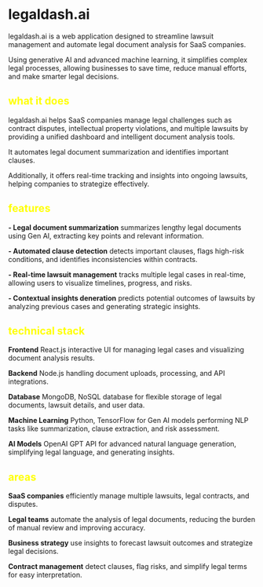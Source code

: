# legaldash.ai

legaldash.ai is a web application designed to streamline lawsuit management and automate legal document analysis for SaaS companies.

Using generative AI and advanced machine learning, it simplifies complex legal processes, allowing businesses to save time, reduce manual efforts, and make smarter legal decisions.

## <span style="color:yellow">what it does</span>

legaldash.ai helps SaaS companies manage legal challenges such as contract disputes, intellectual property violations, and multiple lawsuits by providing a unified dashboard and intelligent document analysis tools. 

It automates legal document summarization and identifies important clauses.

Additionally, it offers real-time tracking and insights into ongoing lawsuits, helping companies to strategize effectively.

## <span style="color:yellow">features</span>

**- Legal document summarization**
summarizes lengthy legal documents using Gen AI, extracting key points and relevant information.

**- Automated clause detection**
detects important clauses, flags high-risk conditions, and identifies inconsistencies within contracts.

**- Real-time lawsuit management**
tracks multiple legal cases in real-time, allowing users to visualize timelines, progress, and risks.

**- Contextual insights deneration**
predicts potential outcomes of lawsuits by analyzing previous cases and generating strategic insights.

## <span style="color:yellow">technical stack</span>

**Frontend** React.js
interactive UI for managing legal cases and visualizing document analysis results.

**Backend** Node.js
handling document uploads, processing, and API integrations.

**Database** MongoDB, NoSQL database 
for flexible storage of legal documents, lawsuit details, and user data.

**Machine Learning** Python, TensorFlow 
for Gen AI models performing NLP tasks like summarization, clause extraction, and risk assessment.

**AI Models** OpenAI GPT API 
for advanced natural language generation, simplifying legal language, and generating insights.

## <span style="color:yellow">areas</span>

**SaaS companies**
efficiently manage multiple lawsuits, legal contracts, and disputes.

**Legal teams**
automate the analysis of legal documents, reducing the burden of manual review and improving accuracy.

**Business strategy**
use insights to forecast lawsuit outcomes and strategize legal decisions.

**Contract management**
detect clauses, flag risks, and simplify legal terms for easy interpretation.
